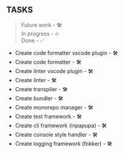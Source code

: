 ## TASKS

> Future work - 🛠️<br/>
> In progress - 🔥<br/>
> Done - ✅<br/>

- Create code formatter vscode plugin - 🛠️
- Create code formatter - 🛠️
- Create linter vscode plugin - 🛠️
- Create linter - 🛠️
- Create transpiler - 🛠️
- Create bundler - 🛠️
- Create monorepo manager - 🛠️
- Create test framework - 🛠️
- Create cli framework (inpapupa) - 🛠️
- Create console style handler - 🛠️
- Create logging framework (fokker) - 🛠️
